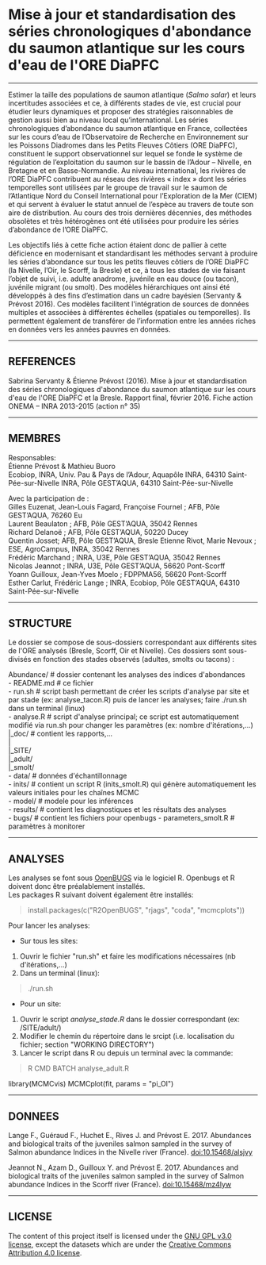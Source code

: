 # Mise à jour et standardisation des séries chronologiques d'abondance du saumon atlantique sur les cours d'eau de l'ORE DiaPFC

___

Estimer la taille des populations de saumon atlantique (*Salmo salar*) et leurs incertitudes associées
et ce, à différents stades de vie, est crucial pour étudier leurs dynamiques et proposer des stratégies
raisonnables de gestion aussi bien au niveau local qu’international. Les séries chronologiques
d’abondance du saumon atlantique en France, collectées sur les cours d’eau de l’Observatoire de
Recherche en Environnement sur les Poissons Diadromes dans les Petits Fleuves Côtiers (ORE DiaPFC),
constituent le support observationnel sur lequel se fonde le système de régulation de l’exploitation du
saumon sur le bassin de l’Adour – Nivelle, en Bretagne et en Basse-Normandie. Au niveau international,
les rivières de l’ORE DiaPFC contribuent au réseau des rivières « index » dont les séries temporelles
sont utilisées par le groupe de travail sur le saumon de l’Atlantique Nord du Conseil International pour
l’Exploration de la Mer (CIEM) et qui servent à évaluer le statut annuel de l’espèce au travers de toute
son aire de distribution. Au cours des trois dernières décennies, des méthodes obsolètes et très
hétérogènes ont été utilisées pour produire les séries d’abondance de l’ORE DiaPFC.

Les objectifs liés à cette fiche action étaient donc de pallier à cette déficience en modernisant et
standardisant les méthodes servant à produire les séries d’abondance sur tous les petits fleuves côtiers
de l’ORE DiaPFC (la Nivelle, l’Oir, le Scorff, la Bresle) et ce, à tous les stades de vie faisant l’objet de
suivi, i.e. adulte anadrome, juvénile en eau douce (ou tacon), juvénile migrant (ou smolt). Des modèles
hiérarchiques ont ainsi été développés à des fins d’estimation dans un cadre bayésien (Servanty & Prévost 2016). Ces modèles
facilitent l'intégration de sources de données multiples et associées à différentes échelles (spatiales ou
temporelles). Ils permettent également de transférer de l’information entre les années riches en
données vers les années pauvres en données.

___
## REFERENCES

Sabrina Servanty & Étienne Prévost (2016). Mise à jour et standardisation des séries chronologiques d'abondance du saumon atlantique sur les cours d'eau de l'ORE DiaPFC et la Bresle. Rapport final, février 2016. Fiche action ONEMA – INRA 2013-2015 (action n° 35)

___

## MEMBRES

Responsables:  
Étienne Prévost & Mathieu Buoro  
Ecobiop, INRA, Univ. Pau & Pays de l’Adour, Aquapôle INRA, 64310 Saint-Pée-sur-Nivelle
INRA, Pôle GEST’AQUA, 64310 Saint-Pée-sur-Nivelle

Avec la participation de :  
Gilles Euzenat, Jean-Louis Fagard, Françoise Fournel ; AFB, Pôle GEST’AQUA, 76260 Eu  
Laurent Beaulaton ; AFB, Pôle GEST’AQUA, 35042 Rennes  
Richard Delanoë ; AFB, Pôle GEST’AQUA, 50220 Ducey  
Quentin Josset; AFB, Pôle GEST’AQUA, Bresle
Etienne Rivot, Marie Nevoux ; ESE, AgroCampus, INRA, 35042 Rennes  
Frédéric Marchand ; INRA, U3E, Pôle GEST’AQUA, 35042 Rennes  
Nicolas Jeannot ; INRA, U3E, Pôle GEST’AQUA, 56620 Pont-Scorff  
Yoann Guilloux, Jean-Yves Moelo ; FDPPMA56, 56620 Pont-Scorff  
Esther Carlut, Frédéric Lange ; INRA, Ecobiop, Pôle GEST’AQUA, 64310 Saint-Pée-sur-Nivelle 

___
## STRUCTURE

Le dossier se compose de sous-dossiers correspondant aux différents sites de l'ORE analysés (Bresle, Scorff, Oir et Nivelle). Ces dossiers sont sous-divisés en fonction des stades observés (adultes, smolts ou tacons) :  

Abundance/ # dossier contenant les analyses des indices d'abondances  
	- README.md # ce fichier  
	- run.sh # script bash permettant de créer les scripts d'analyse par site et par stade (ex: analyse_tacon.R) puis de lancer les analyses; faire ./run.sh dans un terminal (linux)  
	- analyse.R # script d'analyse principal; ce script est automatiquement modifié via run.sh pour changer les paramètres (ex: nombre d'itérations,...)  
  |_doc/ # contient les rapports,...  
  |  
 	|_SITE/  
   			|_adult/  
			  |_smolt/  
          			- data/ # données d'échantillonnage  
          			- inits/ # contient un script R (inits_smolt.R) qui génère automatiquement les valeurs initiales pour les chaînes MCMC  
          			- model/ # modele pour les inférences  
          			- results/ # contient les diagnostiques et les résultats des analyses  
          			- bugs/ # contient les fichiers pour openbugs 
          			- parameters_smolt.R # paramètres à monitorer  


___
## ANALYSES

Les analyses se font sous [OpenBUGS](http://www.openbugs.net/w/Downloads) via le logiciel R. Openbugs et R doivent donc être préalablement  installés.  
Les packages R suivant doivent également être installés:  
> install.packages(c("R2OpenBUGS", "rjags", "coda", "mcmcplots"))

Pour lancer les analyses:

- Sur tous les sites:
1. Ouvrir le fichier "run.sh" et faire les modifications nécessaires (nb d'itérations,...)
2. Dans un terminal (linux): 
> ./run.sh 

- Pour un site:
1. Ouvrir le script *analyse_stade.R* dans le dossier correspondant (ex: /SITE/adult/)
2. Modifier le chemin du répertoire dans le srcipt (i.e. localisation du fichier; section "WORKING DIRECTORY")
3. Lancer le script dans R ou depuis un terminal avec la commande:
> R CMD BATCH analyse_adult.R


library(MCMCvis)
MCMCplot(fit, params = "pi_Ol")

___
## DONNEES

Lange F., Guéraud F., Huchet E., Rives J. and Prévost E. 2017. Abundances and biological traits of the juveniles salmon sampled in the survey of Salmon abundance Indices in the Nivelle river (France). [doi:10.15468/alsjvy](http://www.gbif.org/dataset/e96db990-bd86-4a79-89a2-446844a27811)

Jeannot N., Azam D., Guilloux Y. and Prévost E. 2017. Abundances and biological traits of the juveniles salmon sampled in the survey of Salmon abundance Indices in the Scorff river (France). [doi:10.15468/mz4lyw](http://www.gbif.org/dataset/89064e3a-aa3c-495d-b236-092e1dae7042)


___
## LICENSE
The content of this project itself is licensed under the [GNU GPL v3.0 license](https://www.gnu.org/licenses/gpl-3.0.en.html), except the datasets which are under the [Creative Commons Attribution 4.0 license](https://creativecommons.org/licenses/by/4.0/).
